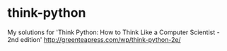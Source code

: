 # think-python
My solutions for 'Think Python: How to Think Like a Computer Scientist - 2nd edition' http://greenteapress.com/wp/think-python-2e/

